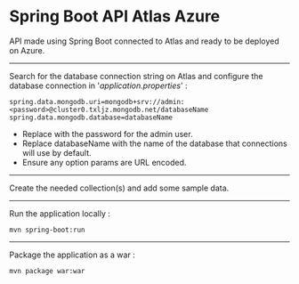 # Spring Boot API Atlas Azure

API made using Spring Boot connected to Atlas and ready to be deployed on Azure.

---

Search for the database connection string on Atlas and configure the database connection in '_application.properties_' :
```
spring.data.mongodb.uri=mongodb+srv://admin:<password>@cluster0.txljz.mongodb.net/databaseName
spring.data.mongodb.database=databaseName
```
- Replace <password> with the password for the admin user. 
- Replace databaseName with the name of the database that connections will use by default. 
- Ensure any option params are URL encoded.

---

Create the needed collection(s) and add some sample data.

---

Run the application locally :
```
mvn spring-boot:run
```

---

Package the application as a war :

```
mvn package war:war
```
